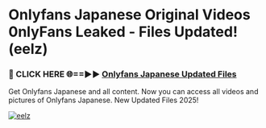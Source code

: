 # Onlyfans Japanese Original Videos 0nlyFans Leaked - Files Updated! (eelz)

<h3>🔴 CLICK HERE 🌐==►► <a href="https://tinyurl.com/ms9xzufz" rel="nofollow">Onlyfans Japanese Updated Files</a></h3>

Get Onlyfans Japanese and all content. Now you can access all videos and pictures of Onlyfans Japanese. New Updated Files 2025!

[![eelz](https://i.imgur.com/PQ7UWWw.gif)](https://tinyurl.com/ms9xzufz)

